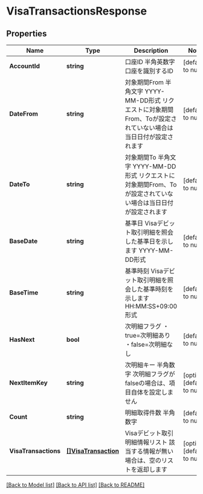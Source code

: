 # VisaTransactionsResponse

## Properties
Name | Type | Description | Notes
------------ | ------------- | ------------- | -------------
**AccountId** | **string** | 口座ID 半角英数字 口座を識別するID  | [default to null]
**DateFrom** | **string** | 対象期間From 半角文字 YYYY-MM-DD形式 リクエストに対象期間From、Toが設定されていない場合は当日日付が設定されます  | [default to null]
**DateTo** | **string** | 対象期間To 半角文字 YYYY-MM-DD形式 リクエストに対象期間From、Toが設定されていない場合は当日日付が設定されます  | [default to null]
**BaseDate** | **string** | 基準日 Visaデビット取引明細を照会した基準日を示します YYYY-MM-DD形式  | [default to null]
**BaseTime** | **string** | 基準時刻 Visaデビット取引明細を照会した基準時刻を示します HH:MM:SS+09:00形式  | [default to null]
**HasNext** | **bool** | 次明細フラグ ・true&#x3D;次明細あり ・false&#x3D;次明細なし  | [default to null]
**NextItemKey** | **string** | 次明細キー 半角数字 次明細フラグがfalseの場合は、項目自体を設定しません  | [optional] [default to null]
**Count** | **string** | 明細取得件数 半角数字  | [default to null]
**VisaTransactions** | [**[]VisaTransaction**](VisaTransaction.md) | Visaデビット取引明細情報リスト 該当する情報が無い場合は、空のリストを返却します  | [optional] [default to null]

[[Back to Model list]](../README.md#documentation-for-models) [[Back to API list]](../README.md#documentation-for-api-endpoints) [[Back to README]](../README.md)
